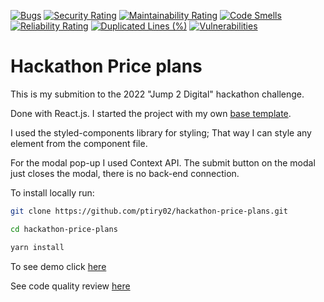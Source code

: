 [![Bugs](https://sonarcloud.io/api/project_badges/measure?project=ptiry02_hackathon-price-plans&metric=bugs)](https://sonarcloud.io/summary/new_code?id=ptiry02_hackathon-price-plans) [![Security Rating](https://sonarcloud.io/api/project_badges/measure?project=ptiry02_hackathon-price-plans&metric=security_rating)](https://sonarcloud.io/summary/new_code?id=ptiry02_hackathon-price-plans) [![Maintainability Rating](https://sonarcloud.io/api/project_badges/measure?project=ptiry02_hackathon-price-plans&metric=sqale_rating)](https://sonarcloud.io/summary/new_code?id=ptiry02_hackathon-price-plans) [![Code Smells](https://sonarcloud.io/api/project_badges/measure?project=ptiry02_hackathon-price-plans&metric=code_smells)](https://sonarcloud.io/summary/new_code?id=ptiry02_hackathon-price-plans) [![Reliability Rating](https://sonarcloud.io/api/project_badges/measure?project=ptiry02_hackathon-price-plans&metric=reliability_rating)](https://sonarcloud.io/summary/new_code?id=ptiry02_hackathon-price-plans) [![Duplicated Lines (%)](https://sonarcloud.io/api/project_badges/measure?project=ptiry02_hackathon-price-plans&metric=duplicated_lines_density)](https://sonarcloud.io/summary/new_code?id=ptiry02_hackathon-price-plans) [![Vulnerabilities](https://sonarcloud.io/api/project_badges/measure?project=ptiry02_hackathon-price-plans&metric=vulnerabilities)](https://sonarcloud.io/summary/new_code?id=ptiry02_hackathon-price-plans)

# Hackathon Price plans

This is my submition to the 2022 "Jump 2 Digital" hackathon challenge.

Done with React.js. I started the project with my own [base template](https://www.npmjs.com/package/@ptiry02/cra-template-base-template).

I used the styled-components library for styling; That way I can style any element from the component file.

For the modal pop-up I used Context API. The submit button on the modal just closes the modal, there is no back-end connection.

To install locally run:

```zsh
git clone https://github.com/ptiry02/hackathon-price-plans.git
```

```zsh
cd hackathon-price-plans
```

```zsh
yarn install
```

To see demo click [here](https://ptiry02.github.io/hackathon-price-plans/)

See code quality review [here](https://sonarcloud.io/project/overview?id=ptiry02_hackathon-price-plans)
